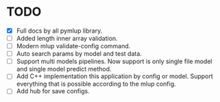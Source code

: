 # TODO

* [x] Full docs by all pymlup library.
* [ ] Added length inner array validation.
* [ ] Modern mlup validate-config command.
* [ ] Auto search params by model and test data.
* [ ] Support multi models pipelines. Now support is only single file model and single model predict method.
* [ ] Add C++ implementation this application by config or model. Support everything that is possible according to the mlup config.
* [ ] Add hub for save configs.

